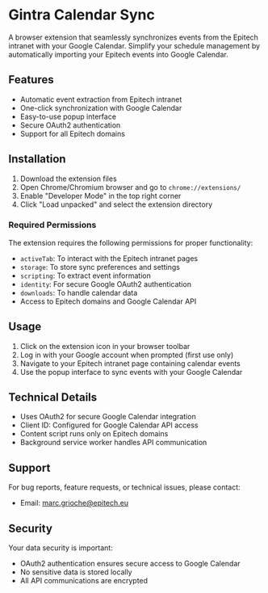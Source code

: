 # Gintra Calendar Sync

A browser extension that seamlessly synchronizes events from the Epitech intranet with your Google Calendar. Simplify your schedule management by automatically importing your Epitech events into Google Calendar.

## Features

- Automatic event extraction from Epitech intranet
- One-click synchronization with Google Calendar
- Easy-to-use popup interface
- Secure OAuth2 authentication
- Support for all Epitech domains

## Installation

1. Download the extension files
2. Open Chrome/Chromium browser and go to `chrome://extensions/`
3. Enable "Developer Mode" in the top right corner
4. Click "Load unpacked" and select the extension directory

### Required Permissions

The extension requires the following permissions for proper functionality:

- `activeTab`: To interact with the Epitech intranet pages
- `storage`: To store sync preferences and settings
- `scripting`: To extract event information
- `identity`: For secure Google OAuth2 authentication
- `downloads`: To handle calendar data
- Access to Epitech domains and Google Calendar API

## Usage

1. Click on the extension icon in your browser toolbar
2. Log in with your Google account when prompted (first use only)
3. Navigate to your Epitech intranet page containing calendar events
4. Use the popup interface to sync events with your Google Calendar

## Technical Details

- Uses OAuth2 for secure Google Calendar integration
- Client ID: Configured for Google Calendar API access
- Content script runs only on Epitech domains
- Background service worker handles API communication

## Support

For bug reports, feature requests, or technical issues, please contact:
- Email: marc.grioche@epitech.eu

## Security

Your data security is important:
- OAuth2 authentication ensures secure access to Google Calendar
- No sensitive data is stored locally
- All API communications are encrypted
